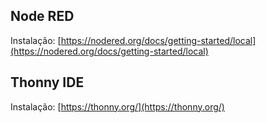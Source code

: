 ## Node RED
Instalação: [https://nodered.org/docs/getting-started/local](https://nodered.org/docs/getting-started/local)

## Thonny IDE
Instalação: [https://thonny.org/](https://thonny.org/)
